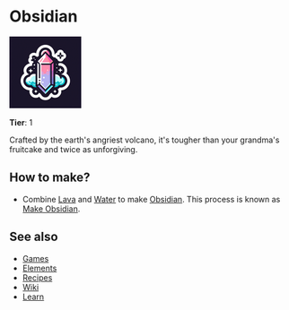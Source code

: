 # Obsidian

![](../images/item.obsidian.png)

**Tier**: 1

Crafted by the earth's angriest volcano, it's tougher than your grandma's fruitcake and twice as unforgiving.

## How to make?

* Combine [Lava](/wiki/elements/lava) and [Water](/wiki/elements/water) to make [Obsidian](/wiki/elements/obsidian). This process is known as [Make Obsidian](/wiki/recipes/make-obsidian).

## See also

* [Games](/wiki/games)
* [Elements](/wiki/elements)
* [Recipes](/wiki/recipes)
* [Wiki](/wiki/index)
* [Learn](/learn/index)